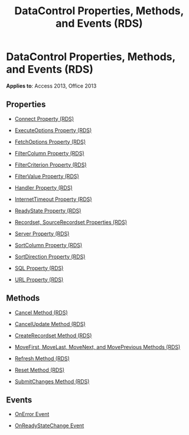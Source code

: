 ﻿---
title: DataControl Properties, Methods, and Events (RDS)
TOCTitle: Properties, Methods, and Events
ms:assetid: 93590783-2102-534c-6639-212ae9d63fe0
ms:mtpsurl: https://msdn.microsoft.com/library/JJ249652(v=office.15)
ms:contentKeyID: 48546397
ms.date: 09/18/2015
mtps_version: v=office.15
---

# DataControl Properties, Methods, and Events (RDS)

**Applies to**: Access 2013, Office 2013

## Properties

- [Connect Property (RDS)](connect-property-rds.md)

- [ExecuteOptions Property (RDS)](executeoptions-property-rds.md)

- [FetchOptions Property (RDS)](fetchoptions-property-rds.md)

- [FilterColumn Property (RDS)](filtercolumn-property-rds.md)

- [FilterCriterion Property (RDS)](filtercriterion-property-rds.md)

- [FilterValue Property (RDS)](filtervalue-property-rds.md)

- [Handler Property (RDS)](handler-property-rds.md)

- [InternetTimeout Property (RDS)](internettimeout-property-rds.md)

- [ReadyState Property (RDS)](readystate-property-rds.md)

- [Recordset, SourceRecordset Properties (RDS)](recordset-sourcerecordset-properties-rds.md)

- [Server Property (RDS)](server-property-rds.md)

- [SortColumn Property (RDS)](sortcolumn-property-rds.md)

- [SortDirection Property (RDS)](sortdirection-property-rds.md)

- [SQL Property (RDS)](https://msdn.microsoft.com/library/jj248989\(v=office.15\))

- [URL Property (RDS)](url-property-rds.md)

## Methods

- [Cancel Method (RDS)](cancel-method-rds.md)

- [CancelUpdate Method (RDS)](cancelupdate-method-rds.md)

- [CreateRecordset Method (RDS)](createrecordset-method-rds.md)

- [MoveFirst, MoveLast, MoveNext, and MovePrevious Methods (RDS)](movefirst-movelast-movenext-and-moveprevious-methods-rds.md)

- [Refresh Method (RDS)](refresh-method-rds.md)

- [Reset Method (RDS)](reset-method-rds.md)

- [SubmitChanges Method (RDS)](submitchanges-method-rds.md)

## Events

- [OnError Event](onerror-event-rds.md)

- [OnReadyStateChange Event](onreadystatechange-event-rds.md)

